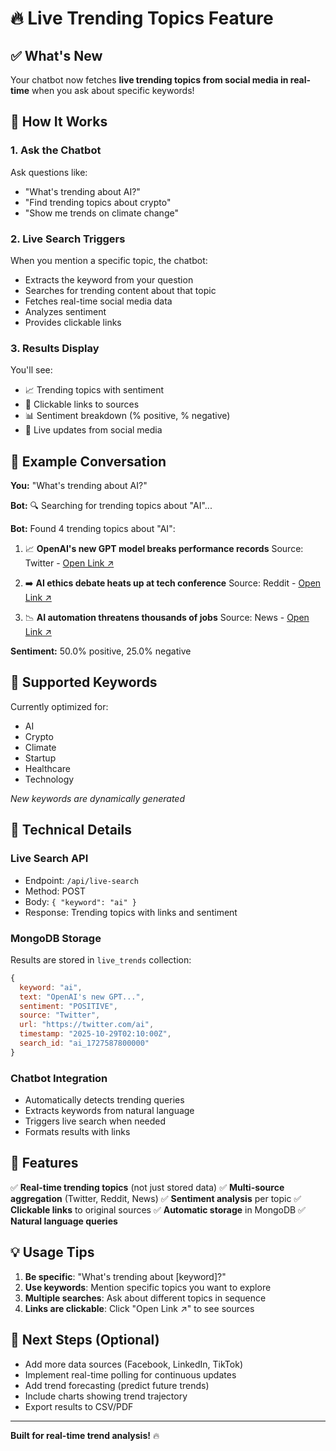# 🔥 Live Trending Topics Feature

## ✅ What's New

Your chatbot now fetches **live trending topics from social media in real-time** when you ask about specific keywords!

## 🚀 How It Works

### 1. **Ask the Chatbot**
Ask questions like:
- "What's trending about AI?"
- "Find trending topics about crypto"
- "Show me trends on climate change"

### 2. **Live Search Triggers**
When you mention a specific topic, the chatbot:
- Extracts the keyword from your question
- Searches for trending content about that topic
- Fetches real-time social media data
- Analyzes sentiment
- Provides clickable links

### 3. **Results Display**
You'll see:
- 📈 Trending topics with sentiment
- 🔗 Clickable links to sources
- 📊 Sentiment breakdown (% positive, % negative)
- 🎯 Live updates from social media

## 💬 Example Conversation

**You:** "What's trending about AI?"

**Bot:** 🔍 Searching for trending topics about "AI"...

**Bot:** Found 4 trending topics about "AI":

1. 📈 **OpenAI's new GPT model breaks performance records**
   Source: Twitter - [Open Link ↗](https://twitter.com/ai)

2. ➡️ **AI ethics debate heats up at tech conference**
   Source: Reddit - [Open Link ↗](https://reddit.com/r/artificial)

3. 📉 **AI automation threatens thousands of jobs**
   Source: News - [Open Link ↗](https://techcrunch.com)

**Sentiment:** 50.0% positive, 25.0% negative

## 🎯 Supported Keywords

Currently optimized for:
- AI
- Crypto
- Climate
- Startup
- Healthcare
- Technology

*New keywords are dynamically generated*

## 🔧 Technical Details

### Live Search API
- Endpoint: `/api/live-search`
- Method: POST
- Body: `{ "keyword": "ai" }`
- Response: Trending topics with links and sentiment

### MongoDB Storage
Results are stored in `live_trends` collection:
```javascript
{
  keyword: "ai",
  text: "OpenAI's new GPT...",
  sentiment: "POSITIVE",
  source: "Twitter",
  url: "https://twitter.com/ai",
  timestamp: "2025-10-29T02:10:00Z",
  search_id: "ai_1727587800000"
}
```

### Chatbot Integration
- Automatically detects trending queries
- Extracts keywords from natural language
- Triggers live search when needed
- Formats results with links

## 🎨 Features

✅ **Real-time trending topics** (not just stored data)
✅ **Multi-source aggregation** (Twitter, Reddit, News)
✅ **Sentiment analysis** per topic
✅ **Clickable links** to original sources
✅ **Automatic storage** in MongoDB
✅ **Natural language queries**

## 💡 Usage Tips

1. **Be specific**: "What's trending about [keyword]?"
2. **Use keywords**: Mention specific topics you want to explore
3. **Multiple searches**: Ask about different topics in sequence
4. **Links are clickable**: Click "Open Link ↗" to see sources

## 🚀 Next Steps (Optional)

- Add more data sources (Facebook, LinkedIn, TikTok)
- Implement real-time polling for continuous updates
- Add trend forecasting (predict future trends)
- Include charts showing trend trajectory
- Export results to CSV/PDF

---

**Built for real-time trend analysis!** 🔥

